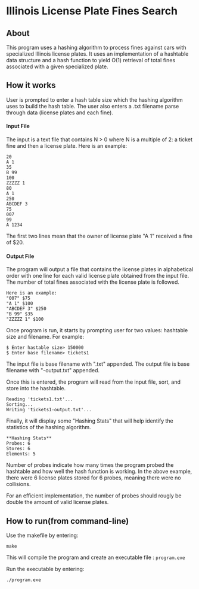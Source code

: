 # Illinois License Plate Fines Search
## About
This program uses a hashing algorithm to process fines against cars with specialized Illinois license plates. It uses an implementation of a hashtable data structure and a hash function to yield O(1) retrieval of total fines associated with a given specialized plate. 

## How it works
User is prompted to enter a hash table size which the hashing algorithm uses to build the hash table. The user also enters a .txt filename parse through data (license plates and each fine).

#### Input File
The input is a text file that contains N > 0 where N is a multiple of 2: a ticket fine and then a license plate. 
Here is an example:
```console
20
A 1
35
B 99
100
ZZZZZ 1
80
A 1
250
ABCDEF 3
75
007
99
A 1234
```

The first two lines mean that the owner of license plate "A 1" received a fine of $20.

#### Output File
The program will output a file that contains the license plates in alphabetical order with one line for each valid license plate obtained from the input file. The number of total fines associated with the license plate is followed.
```console
Here is an example:
"007" $75
"A 1" $100
"ABCDEF 3" $250
"B 99" $35
"ZZZZZ 1" $100
```

Once program is run, it starts by prompting user for two values: hashtable size and filename. 
For example:
```console
$ Enter hastable size> 150000
$ Enter base filename> tickets1
```
The input file is base filename with ".txt" appended.
The output file is base filename with "-output.txt" appended.

Once this is entered, the program will read from the input file, sort, and store into the hashtable.
```console
Reading 'tickets1.txt'...
Sorting...
Writing 'tickets1-output.txt'...
```
Finally, it will display some "Hashing Stats" that will help identify the statistics of the hashing algorithm.
```console
**Hashing Stats**
Probes: 6
Stores: 6
Elements: 5
```
Number of probes indicate how many times the program probed the hashtable and how well the hash function is working.
In the above example, there were 6 license plates stored for 6 probes, meaning there were no collisions.

For an efficient implementation, the number of probes should rougly be double the amount of valid license plates.

## How to run(from command-line)
Use the makefile by entering:
```console
make
```

This will compile the program and create an executable file : ``program.exe``

Run the executable by entering:
```console
./program.exe
```

